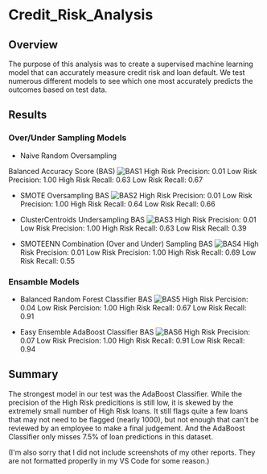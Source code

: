 # Credit_Risk_Analysis

## Overview

The purpose of this analysis was to create a supervised machine learning model that can accurately measure credit risk and loan default. We test numerous different models to see which one most accurately predicts the outcomes based on test data.

## Results

### Over/Under Sampling Models

- Naive Random Oversampling

Balanced Accuracy Score (BAS) ![BAS1](Resources/)
High Risk Precision: 0.01
Low Risk Precision: 1.00
High Risk Recall: 0.63
Low Risk Recall: 0.67

- SMOTE Oversampling
BAS ![BAS2](Resources/)
High Risk Precision: 0.01
Low Risk Precision: 1.00
High Risk Recall: 0.64
Low Risk Recall: 0.66

- ClusterCentroids Undersampling
BAS ![BAS3](Resources/)
High Risk Precision: 0.01
Low Risk Precision: 1.00
High Risk Recall: 0.63
Low Risk Recall: 0.39

- SMOTEENN Combination (Over and Under) Sampling
BAS ![BAS4](Resources/)
High Risk Precision: 0.01
Low Risk Precision: 1.00
High Risk Recall: 0.69
Low Risk Recall: 0.55

### Ensamble Models

- Balanced Random Forest Classifier
BAS ![BAS5](Resources/)
High Risk Percision: 0.04
Low Risk Percision: 1.00
High Risk Recall: 0.67
Low Risk Recall: 0.91

- Easy Ensemble AdaBoost Classifier
BAS ![BAS6](Resources/)
High Risk Precision: 0.07
Low Risk Precision: 1.00
High Risk Recall: 0.91
Low Risk Recall: 0.94

## Summary

The strongest model in our test was the AdaBoost Classifier. While the precision of the High Risk predicitions is still low, it is skewed by the extremely small number of High Risk loans. It still flags quite a few loans that may not need to be flagged (nearly 1000), but not enough that can't be reviewed by an employee to make a final judgement. And the AdaBoost Classifier only misses 7.5% of loan predictions in this dataset.

(I'm also sorry that I did not include screenshots of my other reports. They are not formatted properlly in my VS Code for some reason.)
